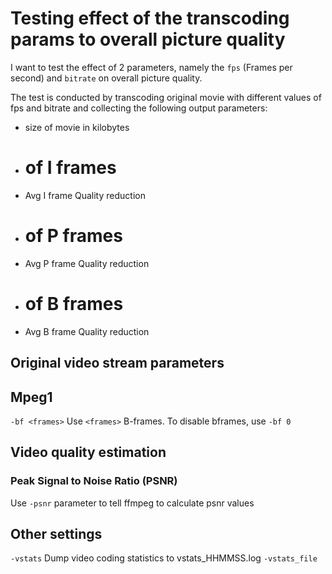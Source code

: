 # Testing effect of the transcoding params to overall picture quality

I want to test the effect of 2 parameters, namely the `fps` (Frames per second) and `bitrate` on overall picture quality.

The test is conducted by transcoding original movie with different values of fps and bitrate and 
collecting the following output parameters:

  - size of movie in kilobytes
  - # of I frames
  - Avg I frame Quality reduction
  - # of P frames
  - Avg P frame Quality reduction
  - # of B frames
  - Avg B frame Quality reduction



## Original video stream parameters 

## Mpeg1

`-bf <frames>` Use `<frames>` B-frames. To disable bframes, use `-bf 0`

## Video quality estimation

### Peak Signal to Noise Ratio (PSNR)

Use `-psnr` parameter to tell ffmpeg to calculate psnr values

## Other settings

`-vstats` Dump video coding statistics to vstats_HHMMSS.log
`-vstats_file`
